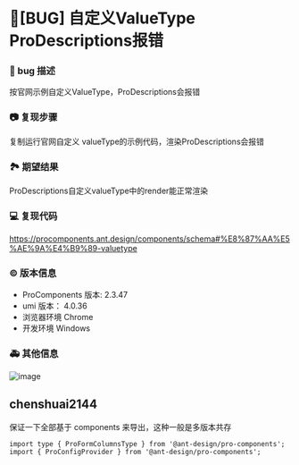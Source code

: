 # 🐛[BUG] 自定义ValueType ProDescriptions报错

### 🐛 bug 描述

按官网示例自定义ValueType，ProDescriptions会报错

### 📷 复现步骤

复制运行官网自定义 valueType的示例代码，渲染ProDescriptions会报错

### 🏞 期望结果

ProDescriptions自定义valueType中的render能正常渲染

### 💻 复现代码

https://procomponents.ant.design/components/schema#%E8%87%AA%E5%AE%9A%E4%B9%89-valuetype

### © 版本信息

- ProComponents 版本: 2.3.47
- umi 版本： 4.0.36
- 浏览器环境 Chrome
- 开发环境 Windows

### 🚑 其他信息

![image](https://user-images.githubusercontent.com/30290016/209987500-9f65291d-c4b0-41d1-97c7-dab5af6ab4ec.png)

## chenshuai2144

保证一下全部基于 components 来导出，这种一般是多版本共存

```
import type { ProFormColumnsType } from '@ant-design/pro-components';
import { ProConfigProvider } from '@ant-design/pro-components';
```
